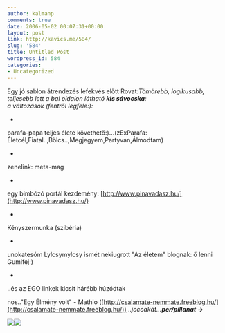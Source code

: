 ```yaml
---
author: kalmanp
comments: true
date: 2006-05-02 00:07:31+00:00
layout: post
link: http://kavics.me/584/
slug: '584'
title: Untitled Post
wordpress_id: 584
categories:
- Uncategorized
---
```


Egy jó sablon átrendezés lefekvés előtt Rovat:_Tömörebb, logikusabb, teljesebb lett a bal oldalon látható **kis sávocska**:  
a változások (fentről legfele:):_






  * 


parafa-papa teljes élete követhető:)...(zExParafa: Életcél,Fiatal..,Bölcs..,Megjegyem,Partyvan,Álmodtam)



  * 


zenelink: meta-mag



  * 


egy bimbózó portál kezdemény: [http://www.pinavadasz.hu/](http://www.pinavadasz.hu/)



  * 


Kényszermunka (szibéria)



  * 


unokatesóm Lylcsymylcsy ismét nekiugrott "Az életem" blognak: ő lenni Gumifej:)



  * 


..és az EGO linkek kicsit hárébb húzódtak




nos.."Egy Élmény volt" - Mathio ([http://csalamate-nemmate.freeblog.hu/](http://csalamate-nemmate.freeblog.hu/)) .._joccakát...**per/pillanat ->**_




![](http://kavics.freeblog.hu/Files/2006-visit.png)![](http://kavics.freeblog.hu/Files/2006-country.png)
